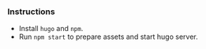 ### Instructions

* Install `hugo` and `npm`.
* Run `npm start` to prepare assets and start hugo server.
